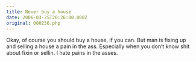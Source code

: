 ```yaml
---
title: Never buy a house
date: 2006-03-25T20:26:00.000Z
original: 000256.php
---
```


Okay, of course you should buy a house, if you can. But man is fixing up and selling a house a pain in the ass. Especially when you don’t know shit about fixin or sellin. I hate pains in the asses.

<!-- <div class="commentdivider"></div><span class="commentheader">2 Comments</span>

<div class="commentdivider">
<span class="commentauthorbox">Posted by <a href="mailto&#58;diiorio2&#64;hotmail&#46;com">tonia</a></span>
<span class="commentdatebox">Monday, March 27, 2006</span>
<span class="commenttimebox"> 1:45 PM</span>
</div>
<div class="commentbody">what if it truly doesn’t matter if you sell or fix the house?What if the task is simply to unfold in your essential nature…capable of living fully and passionately present.  I’m in Montreal city, Qu�bec… I’m 51y.o in an old house too and I try to do just that. Wish me luck!</div>
<div class="commentdivider">
<span class="commentauthorbox">Posted by <a href="mailto&#58;craiglws&#64;yahoo&#46;com">craig lewis</a></span>
<span class="commentdatebox">Thursday, February 22, 2007</span>
<span class="commenttimebox"> 4:30 PM</span>
</div>
<div class="commentbody">sara why are you all the way over here in georgia?</div> -->
